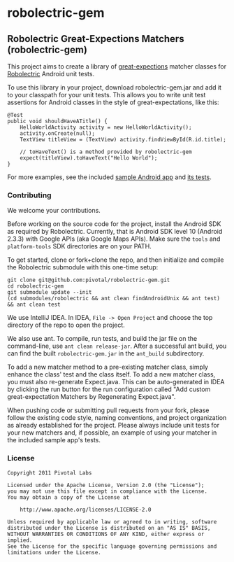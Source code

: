 robolectric-gem
==================

## Robolectric Great-Expections Matchers (robolectric-gem)

This project aims to create a library of [great-expections](https://github.com/xian/great-expectations) matcher
classes for [Robolectric](https://github.com/pivotal/robolectric) Android unit tests.

To use this library in your project, download robolectric-gem.jar and add it to your classpath for your unit tests.
This allows you to write unit test assertions for Android classes in the style of great-expectations, like this:

    @Test
    public void shouldHaveATitle() {
        HelloWorldActivity activity = new HelloWorldActivity();
        activity.onCreate(null);
        TextView titleView = (TextView) activity.findViewById(R.id.title);

        // toHaveText() is a method provided by robolectric-gem
        expect(titleView).toHaveText("Hello World");
    }

For more examples, see the included
[sample Android app](https://github.com/pivotal/robolectric-gem/tree/master/test/java/com/pivotallabs/robolectricgem/sampleapp/app)
and
[its tests](https://github.com/pivotal/robolectric-gem/tree/master/test/java/com/pivotallabs/robolectricgem/sampleapp/test).

### Contributing

We welcome your contributions.

Before working on the source code for the project, install the Android SDK as required by Robolectric. Currently, that
is Android SDK level 10 (Android 2.3.3) with Google APIs (aka Google Maps APIs). Make sure the `tools` and
`platform-tools` SDK directories are on your PATH.

To get started, clone or fork+clone the repo, and then initialize and compile the Robolectric submodule with this
one-time setup:

    git clone git@github.com:pivotal/robolectric-gem.git
    cd robolectric-gem
    git submodule update --init
    (cd submodules/robolectric && ant clean findAndroidUnix && ant test) && ant clean test

We use IntelliJ IDEA.  In IDEA, `File -> Open Project` and choose the top directory of the repo to open the project.

We also use ant.  To compile, run tests, and build the jar file on the command-line, use `ant clean release-jar`.
After a successful ant build, you can find the built `robolectric-gem.jar` in the `ant_build` subdirectory.

To add a new matcher method to a pre-existing matcher class, simply enhance the class' test and the class itself.  To
add a new matcher class, you must also re-generate Expect.java.  This can be auto-generated in IDEA by clicking the
run button for the run configuration called "Add custom great-expectation Matchers by Regenerating Expect.java".

When pushing code or submitting pull requests from your fork, please follow the existing code style, naming conventions,
and project organization as already established for the project. Please always include unit tests for your new matchers
and, if possible, an example of using your matcher in the included sample app's tests.

### License

    Copyright 2011 Pivotal Labs

    Licensed under the Apache License, Version 2.0 (the "License");
    you may not use this file except in compliance with the License.
    You may obtain a copy of the License at

        http://www.apache.org/licenses/LICENSE-2.0

    Unless required by applicable law or agreed to in writing, software
    distributed under the License is distributed on an "AS IS" BASIS,
    WITHOUT WARRANTIES OR CONDITIONS OF ANY KIND, either express or implied.
    See the License for the specific language governing permissions and
    limitations under the License.
